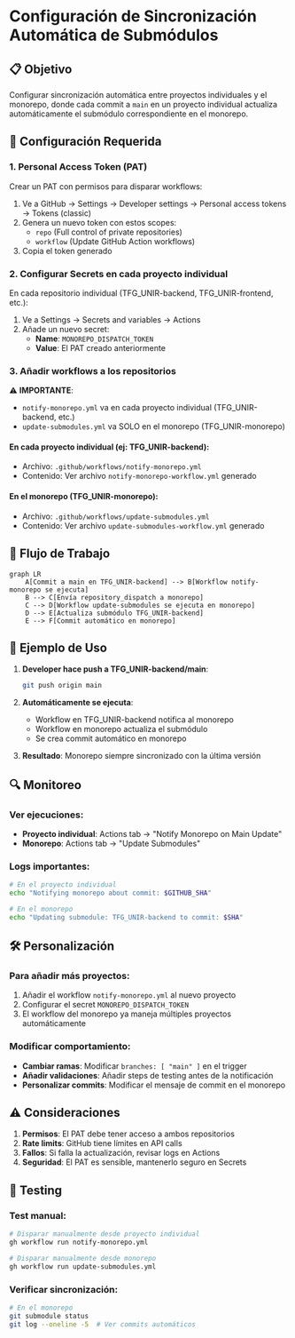 # Configuración de Sincronización Automática de Submódulos

## 📋 Objetivo

Configurar sincronización automática entre proyectos individuales y el monorepo, donde cada commit a `main` en un proyecto individual actualiza automáticamente el submódulo correspondiente en el monorepo.

## 🔧 Configuración Requerida

### 1. **Personal Access Token (PAT)**

Crear un PAT con permisos para disparar workflows:

1. Ve a GitHub → Settings → Developer settings → Personal access tokens → Tokens (classic)
2. Genera un nuevo token con estos scopes:
   - `repo` (Full control of private repositories)
   - `workflow` (Update GitHub Action workflows)
3. Copia el token generado

### 2. **Configurar Secrets en cada proyecto individual**

En cada repositorio individual (TFG_UNIR-backend, TFG_UNIR-frontend, etc.):

1. Ve a Settings → Secrets and variables → Actions
2. Añade un nuevo secret:
   - **Name**: `MONOREPO_DISPATCH_TOKEN`
   - **Value**: El PAT creado anteriormente

### 3. **Añadir workflows a los repositorios**

⚠️ **IMPORTANTE**: 
- `notify-monorepo.yml` va en cada proyecto individual (TFG_UNIR-backend, etc.)
- `update-submodules.yml` va SOLO en el monorepo (TFG_UNIR-monorepo)

#### En cada proyecto individual (ej: TFG_UNIR-backend):
- Archivo: `.github/workflows/notify-monorepo.yml`
- Contenido: Ver archivo `notify-monorepo-workflow.yml` generado

#### En el monorepo (TFG_UNIR-monorepo):
- Archivo: `.github/workflows/update-submodules.yml`  
- Contenido: Ver archivo `update-submodules-workflow.yml` generado

## 🚀 Flujo de Trabajo

```mermaid
graph LR
    A[Commit a main en TFG_UNIR-backend] --> B[Workflow notify-monorepo se ejecuta]
    B --> C[Envía repository_dispatch a monorepo]
    C --> D[Workflow update-submodules se ejecuta en monorepo]
    D --> E[Actualiza submódulo TFG_UNIR-backend]
    E --> F[Commit automático en monorepo]
```

## 📝 Ejemplo de Uso

1. **Developer hace push a TFG_UNIR-backend/main**:
   ```bash
   git push origin main
   ```

2. **Automáticamente se ejecuta**:
   - Workflow en TFG_UNIR-backend notifica al monorepo
   - Workflow en monorepo actualiza el submódulo
   - Se crea commit automático en monorepo

3. **Resultado**: Monorepo siempre sincronizado con la última versión

## 🔍 Monitoreo

### Ver ejecuciones:
- **Proyecto individual**: Actions tab → "Notify Monorepo on Main Update"
- **Monorepo**: Actions tab → "Update Submodules"

### Logs importantes:
```bash
# En el proyecto individual
echo "Notifying monorepo about commit: $GITHUB_SHA"

# En el monorepo  
echo "Updating submodule: TFG_UNIR-backend to commit: $SHA"
```

## 🛠️ Personalización

### Para añadir más proyectos:
1. Añadir el workflow `notify-monorepo.yml` al nuevo proyecto
2. Configurar el secret `MONOREPO_DISPATCH_TOKEN`
3. El workflow del monorepo ya maneja múltiples proyectos automáticamente

### Modificar comportamiento:
- **Cambiar ramas**: Modificar `branches: [ "main" ]` en el trigger
- **Añadir validaciones**: Añadir steps de testing antes de la notificación
- **Personalizar commits**: Modificar el mensaje de commit en el monorepo

## ⚠️ Consideraciones

1. **Permisos**: El PAT debe tener acceso a ambos repositorios
2. **Rate limits**: GitHub tiene límites en API calls
3. **Fallos**: Si falla la actualización, revisar logs en Actions
4. **Seguridad**: El PAT es sensible, mantenerlo seguro en Secrets

## 🧪 Testing

### Test manual:
```bash
# Disparar manualmente desde proyecto individual
gh workflow run notify-monorepo.yml

# Disparar manualmente desde monorepo
gh workflow run update-submodules.yml
```

### Verificar sincronización:
```bash
# En el monorepo
git submodule status
git log --oneline -5  # Ver commits automáticos
```